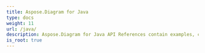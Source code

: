 ```yaml
---
title: Aspose.Diagram for Java
type: docs
weight: 11
url: /java/
description: Aspose.Diagram for Java API References contain examples, code snippets, and API documentation. It provides packages, classes, interfaces, and other API details.
is_root: true
---
```

